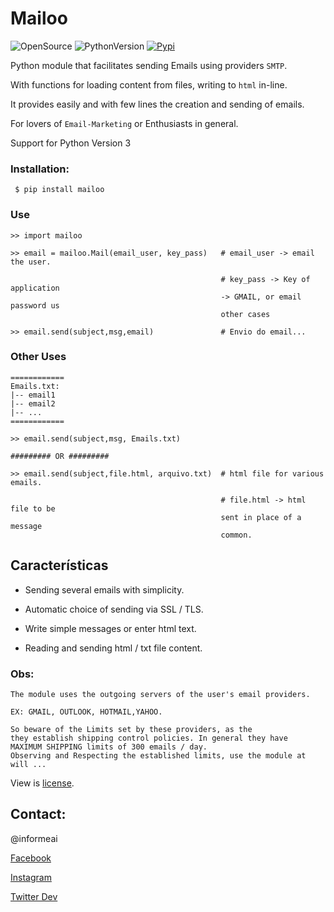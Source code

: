 # Mailoo
![OpenSource](https://img.shields.io/static/v1?label=GitHub&message=Opensource&color=blue&logo=github&logoColor=violet)
![PythonVersion](https://img.shields.io/static/v1?label=python&message=>=3.6&color=brightgreen&logo=python&logoColor=white)
[![Pypi](https://img.shields.io/static/v1?label=Pypi&logo=pypi&logoColor=white&message=v1.0.2&color=9f55ff)](https://pypi.org/project/mailoo/)



Python module that facilitates sending Emails using providers
`SMTP`. 

With functions for loading content from files, writing to
`html` in-line. 

It provides easily and with few lines the creation and sending of emails.

For lovers of `Email-Marketing` or Enthusiasts in general.

Support for Python Version 3

### Installation:
```
 $ pip install mailoo
```

### Use
```
>> import mailoo

>> email = mailoo.Mail(email_user, key_pass)   # email_user -> email the user.

                                               # key_pass -> Key of application
                                               -> GMAIL, or email password us
                                               other cases

>> email.send(subject,msg,email)               # Envio do email...
```
### Other Uses
```
============
Emails.txt:
|-- email1
|-- email2
|-- ...
============

>> email.send(subject,msg, Emails.txt)

######### OR #########
                                            
>> email.send(subject,file.html, arquivo.txt)  # html file for various emails.

                                               # file.html -> html file to be
                                               sent in place of a message
                                               common.

```

## Características
* Sending several emails with simplicity.

* Automatic choice of sending via SSL / TLS.

* Write simple messages or enter html text.

* Reading and sending html / txt file content.

### Obs:
```
The module uses the outgoing servers of the user's email providers.

EX: GMAIL, OUTLOOK, HOTMAIL,YAHOO.

So beware of the Limits set by these providers, as the
they establish shipping control policies. In general they have
MAXIMUM SHIPPING limits of 300 emails / day.
Observing and Respecting the established limits, use the module at will ...
```

View is [license](./LICENSE).

## Contact:
@informeai

[Facebook](https://www.facebook.com/informeai/)

[Instagram](https://www.instagram.com/informeaioficial/)

[Twitter Dev](https://twitter.com/WellingtonGade4)
